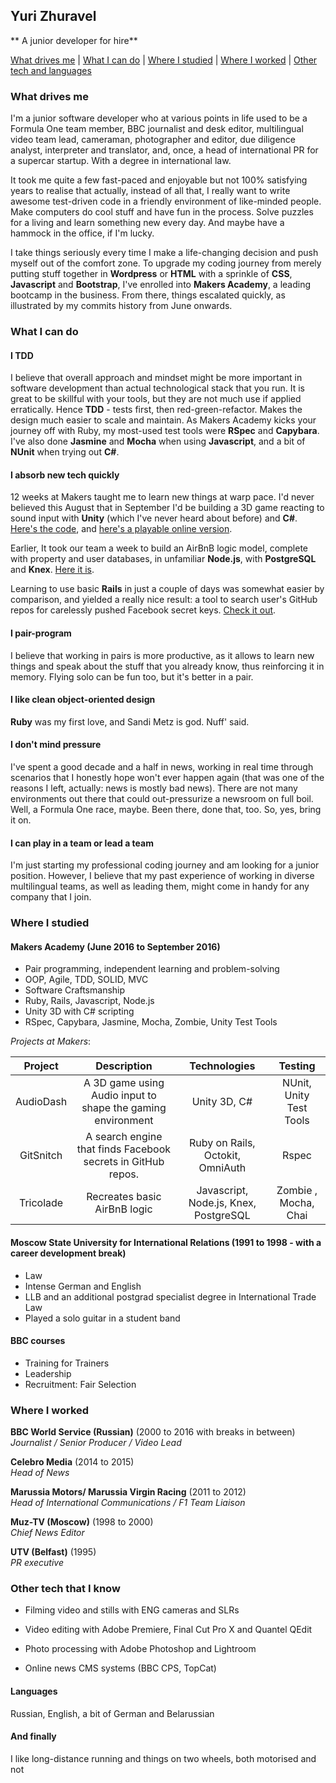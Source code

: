 ## Yuri Zhuravel
** A junior developer for hire**


[What drives me](#intro) | [What I can do](#attributes) | [Where I studied](#education) | [Where I worked](#jobs) | [Other tech and languages](#extra)

### <a name="intro">What drives me</a>

I'm a junior software developer who at various points in life used to be a Formula One team member, BBC journalist and desk editor, multilingual video team lead, cameraman, photographer and editor, due diligence analyst, interpreter and translator, and, once, a head of international PR for a supercar startup. With a degree in international law.

It took me quite a few fast-paced and enjoyable but not 100% satisfying years to realise that actually, instead of all that, I really want to write awesome test-driven code in a friendly environment of like-minded people. Make computers do cool stuff and have fun in the process. Solve puzzles for a living and learn something new every day. And maybe have a hammock in the office, if I'm lucky.

I take things seriously every time I make a life-changing decision and push myself out of the comfort zone. To upgrade my coding journey from merely putting stuff together in **Wordpress** or **HTML** with a sprinkle of **CSS**, **Javascript** and **Bootstrap**, I've enrolled into **Makers Academy**, a leading bootcamp in the business. From there, things escalated quickly, as illustrated by my commits history from June onwards.

### <a name="attributes">What I can do</a>

#### I TDD

I believe that overall approach and mindset might be more important in software development than actual technological stack that you run. It is great to be skillful with your tools, but they are not much use if applied erratically. Hence **TDD** - tests first, then red-green-refactor. Makes the design much easier to scale and maintain. As Makers Academy kicks your journey off with Ruby, my most-used test tools were **RSpec** and **Capybara**. I've also done **Jasmine** and **Mocha** when using **Javascript**, and a bit of **NUnit** when trying out **C#**.

#### I absorb new tech quickly

12 weeks at Makers taught me to learn new things at warp pace. I'd never believed this August that in September I'd be building a 3D game reacting to sound input with **Unity** (which I've never heard about before) and **C#**. [Here's the code](https://github.com/yurizhuravel/audiodash), and [here's a playable online version](http://www.newgrounds.com/portal/view/681537).

Earlier, It took our team a week to build an AirBnB logic model, complete with property and user databases, in unfamiliar **Node.js**, with **PostgreSQL** and **Knex**. [Here it is](https://github.com/yurizhuravel/makers_bnb).

Learning to use basic **Rails** in just a couple of days was somewhat easier by comparison, and yielded a really nice result: a tool to search user's GitHub repos for carelessly pushed Facebook secret keys. [Check it out](https://github.com/yurizhuravel/gitsnitch).

#### I pair-program

I believe that working in pairs is more productive, as it allows to learn new things and speak about the stuff that you already know, thus reinforcing it in memory. Flying solo can be fun too, but it's better in a pair.

#### I like clean object-oriented design

**Ruby** was my first love, and Sandi Metz is god. Nuff' said.

#### I don't mind pressure

I've spent a good decade and a half in news, working in real time through scenarios that I honestly hope won't ever happen again (that was one of the reasons I left, actually: news is mostly bad news). There are not many environments out there that could out-pressurize a newsroom on full boil. Well, a Formula One race, maybe. Been there, done that, too. So, yes, bring it on.

#### I can play in a team or lead a team

I'm just starting my professional coding journey and am looking for a junior position. However, I believe that my past experience of working in diverse multilingual teams, as well as leading them, might come in handy for any company that I join.

### <a name="education">Where I studied</a>

#### Makers Academy (June 2016 to September 2016)

- Pair programming, independent learning and problem-solving
- OOP, Agile, TDD, SOLID, MVC
- Software Craftsmanship
- Ruby, Rails, Javascript, Node.js
- Unity 3D with C# scripting
- RSpec, Capybara, Jasmine, Mocha, Zombie, Unity Test Tools

*Projects at Makers*:

|  Project      | Description          | Technologies| Testing |
| :-------------:|:-------------:|:-----:|:--:|
| AudioDash   | A 3D game using Audio input to shape the gaming environment | Unity 3D, C#| NUnit, Unity Test Tools|
| GitSnitch     | A search engine that finds Facebook secrets in GitHub repos. | Ruby on Rails, Octokit, OmniAuth | Rspec |
| Tricolade     | Recreates basic AirBnB logic | Javascript, Node.js, Knex, PostgreSQL |Zombie , Mocha, Chai|

#### Moscow State University for International Relations (1991 to 1998 - with a career development break)

- Law
- Intense German and English
- LLB and an additional postgrad specialist degree in International Trade Law
- Played a solo guitar in a student band

#### BBC courses

- Training for Trainers
- Leadership
- Recruitment: Fair Selection

### <a name="jobs">Where I worked</a>

**BBC World Service (Russian)** (2000 to 2016 with breaks in between)    
*Journalist / Senior Producer / Video Lead*

**Celebro Media** (2014 to 2015)   
*Head of News*

**Marussia Motors/ Marussia Virgin Racing** (2011 to 2012)    
*Head of International Communications / F1 Team Liaison*  

**Muz-TV (Moscow)** (1998 to 2000)   
*Chief News Editor*

**UTV (Belfast)** (1995)   
*PR executive*

### <a name="extra">Other tech that I know</a>

- Filming video and stills with ENG cameras and SLRs

- Video editing with Adobe Premiere, Final Cut Pro X and Quantel QEdit

- Photo processing with Adobe Photoshop and Lightroom

- Online news CMS systems (BBC CPS, TopCat)

#### Languages

Russian, English, a bit of German and Belarussian

#### And finally

I like long-distance running and things on two wheels, both motorised and not
